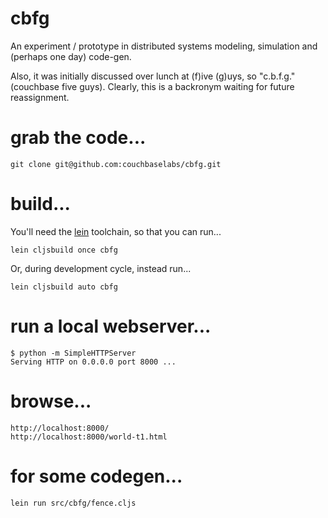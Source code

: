 cbfg
====

An experiment / prototype in distributed systems modeling,
simulation and (perhaps one day) code-gen.

Also, it was initially discussed over lunch at (f)ive (g)uys,
so "c.b.f.g." (couchbase five guys).  Clearly, this is a
backronym waiting for future reassignment.

# grab the code...

    git clone git@github.com:couchbaselabs/cbfg.git

# build...

You'll need the [lein](http://github.com/technomancy/leiningen)
toolchain, so that you can run...

    lein cljsbuild once cbfg

Or, during development cycle, instead run...

    lein cljsbuild auto cbfg

# run a local webserver...

    $ python -m SimpleHTTPServer
    Serving HTTP on 0.0.0.0 port 8000 ...

# browse...

    http://localhost:8000/
    http://localhost:8000/world-t1.html

# for some codegen...

    lein run src/cbfg/fence.cljs

